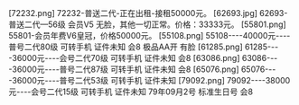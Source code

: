 [72232.png]
72232-普送二代-正在出租-接租50000元。
[62693.jpg]
62693-普送二代—56级 会员V5 无脸，其他一切正常。价格：33333元。
[55801.png]
55801-会员年费V6皇冠，价格50000元。
[55108.png]
55108----40000元----普号二代80级 可转手机 证件未知 会8 极品AA开 有脸
[61285.png]
61285----36000元----会号二代70级 可转手机 证件未知 会8 
[63086.png]
63086----36000元----普号二代87级 可转手机 证件未知 会8
[65076.png]
65076----36000元----普号二代53级 可转手机 证件未知
[79092.png]
79092----38000元----会号二代15级 可转手机 证件未知 79年09月2号 标准生日号 会8